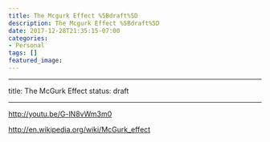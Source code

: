 ```yaml
---
title: The Mcgurk Effect %5Bdraft%5D
description: The Mcgurk Effect %5Bdraft%5D
date: 2017-12-28T21:35:15-07:00
categories: 
- Personal
tags: []
featured_image: 
---
```


---

title: The McGurk Effect
status: draft

---

http://youtu.be/G-lN8vWm3m0

http://en.wikipedia.org/wiki/McGurk_effect

